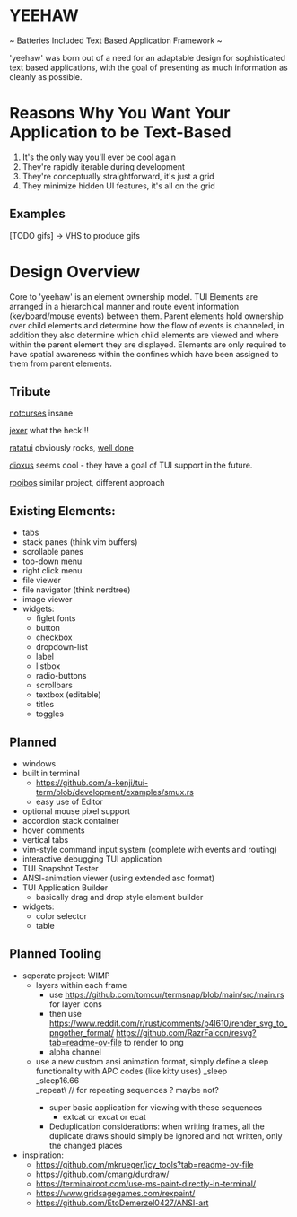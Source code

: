 # YEEHAW

~ Batteries Included Text Based Application Framework ~

'yeehaw' was born out of a need for an adaptable design for sophisticated text
based applications, with the goal of presenting as much information as cleanly
as possible. 

# Reasons Why You Want Your Application to be Text-Based

1) It's the only way you'll ever be cool again
2) They're rapidly iterable during development
2) They're conceptually straightforward, it's just a grid 
4) They minimize hidden UI features, it's all on the grid 

## Examples

[TODO gifs] -> VHS to produce gifs

# Design Overview

Core to 'yeehaw' is an element ownership model. TUI Elements are arranged in a
hierarchical manner and route event information (keyboard/mouse events) between
them. Parent elements hold ownership over child elements and determine how the
flow of events is channeled, in addition they also determine which child
elements are viewed and where within the parent element they are displayed.
Elements are only required to have spatial awareness within the confines which
have been assigned to them from parent elements.  

## Tribute

[notcurses](https://github.com/dankamongmen/notcurses) insane

[jexer](https://gitlab.com/AutumnMeowMeow/jexer) what the heck!!!

[ratatui](https://ratatui.rs/) obviously rocks, [well done](https://www.youtube.com/watch?v=9wm1D6Rk8TE)

[dioxus](https://github.com/dioxuslabs/dioxus) seems cool - they have a goal of
TUI support in the future.

[rooibos](https://github.com/aschey/rooibos) similar project, different approach


## Existing Elements:
 - tabs 
 - stack panes (think vim buffers) 
 - scrollable panes
 - top-down menu
 - right click menu
 - file viewer
 - file navigator (think nerdtree)
 - image viewer 
 - widgets:
   - figlet fonts 
   - button
   - checkbox
   - dropdown-list
   - label
   - listbox
   - radio-buttons
   - scrollbars
   - textbox (editable) 
   - titles
   - toggles

## Planned
 - windows
 - built in terminal
    - https://github.com/a-kenji/tui-term/blob/development/examples/smux.rs
    - easy use of Editor
 - optional mouse pixel support
 - accordion stack container
 - hover comments
 - vertical tabs
 - vim-style command input system (complete with events and routing)
 - interactive debugging TUI application
 - TUI Snapshot Tester
 - ANSI-animation viewer (using extended asc format)
 - TUI Application Builder 
   - basically drag and drop style element builder
 - widgets:
   - color selector
   - table 

## Planned Tooling
 - seperate project: WIMP
   - layers within each frame
     - use https://github.com/tomcur/termsnap/blob/main/src/main.rs
        for layer icons
     - then use https://www.reddit.com/r/rust/comments/p4l610/render_svg_to_pngother_format/ 
       https://github.com/RazrFalcon/resvg?tab=readme-ov-file
       to render to png
     - alpha channel
   - use a new custom ansi animation format, simply define a sleep
     functionality with APC codes (like kitty uses)
        <ESC>_sleep<ms><ESC>\
        <ESC>_sleep16.66<ESC>\
        <ESC>_repeat<ESC>\ // for repeating sequences ? maybe not?
        - super basic application for viewing with these sequences
          - extcat or excat or ecat
     - Deduplication considerations: when writing frames, all the duplicate
       draws should simply be ignored and not written, only the changed places
  - inspiration: 
    - https://github.com/mkrueger/icy_tools?tab=readme-ov-file
    - https://github.com/cmang/durdraw/
    - https://terminalroot.com/use-ms-paint-directly-in-terminal/
    - https://www.gridsagegames.com/rexpaint/
    - https://github.com/EtoDemerzel0427/ANSI-art

